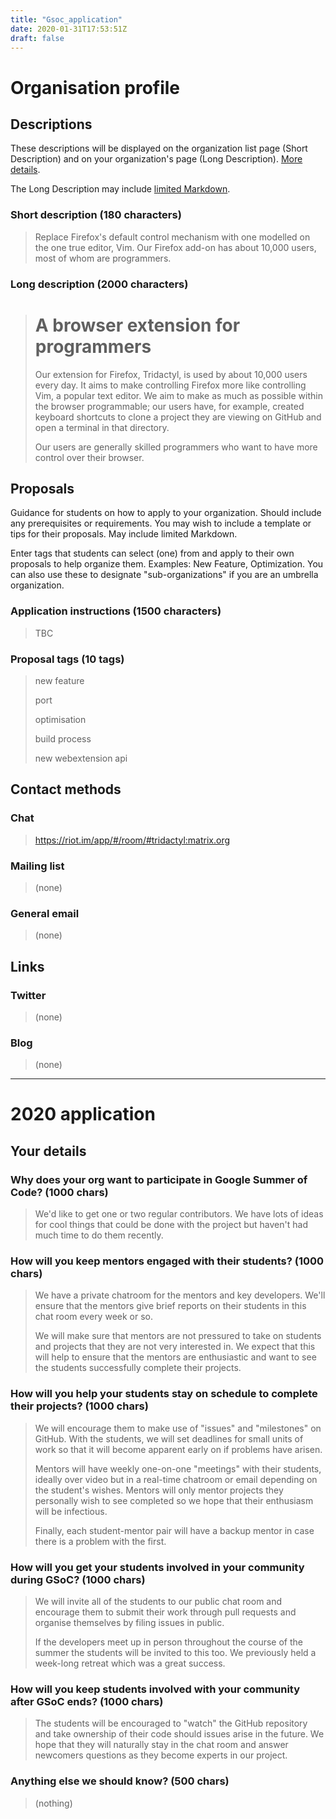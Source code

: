 ```yaml
---
title: "Gsoc_application"
date: 2020-01-31T17:53:51Z
draft: false
---
```


# Organisation profile

## Descriptions 

These descriptions will be displayed on the organization list page (Short Description) and on your organization's page (Long Description). [More details](https://developers.google.com/open-source/gsoc/help/org-profile#descriptions).

The Long Description may include [limited Markdown](https://developers.google.com/open-source/gsoc/help/markdown).

### Short description (180 characters)

> Replace Firefox's default control mechanism with one modelled on the one true editor, Vim. Our Firefox add-on has about 10,000 users, most of whom are programmers.

### Long description (2000 characters)

> # A browser extension for programmers
> 
> Our extension for Firefox, Tridactyl, is used by about 10,000 users every day. It aims to make controlling Firefox more like controlling Vim, a popular text editor. We aim to make as much as possible within the browser programmable; our users have, for example, created keyboard shortcuts to clone a project they are viewing on GitHub and open a terminal in that directory.
> 
> Our users are generally skilled programmers who want to have more control over their browser.

## Proposals

Guidance for students on how to apply to your organization. Should include any prerequisites or requirements. You may wish to include a template or tips for their proposals. May include limited Markdown.

Enter tags that students can select (one) from and apply to their own proposals to help organize them. Examples: New Feature, Optimization. You can also use these to designate "sub-organizations" if you are an umbrella organization. 

### Application instructions (1500 characters)

> TBC

### Proposal tags (10 tags)

> new feature
>
> port
>
> optimisation
>
> build process
>
> new webextension api

## Contact methods

### Chat

> https://riot.im/app/#/room/#tridactyl:matrix.org

### Mailing list

> (none)

### General email

> (none)

## Links

### Twitter

> (none)

### Blog

> (none)

---

# 2020 application

## Your details

### Why does your org want to participate in Google Summer of Code? (1000 chars)

> We'd like to get one or two regular contributors. We have lots of ideas for cool things that could be done with the project but haven't had much time to do them recently.

### How will you keep mentors engaged with their students? (1000 chars)

> We have a private chatroom for the mentors and key developers. We'll ensure that the mentors give brief reports on their students in this chat room every week or so.
> 
> We will make sure that mentors are not pressured to take on students and projects that they are not very interested in. We expect that this will help to ensure that the mentors are enthusiastic and want to see the students successfully complete their projects.

### How will you help your students stay on schedule to complete their projects? (1000 chars)

> We will encourage them to make use of "issues" and "milestones" on GitHub. With the students, we will set deadlines for small units of work so that it will become apparent early on if problems have arisen.
> 
> Mentors will have weekly one-on-one "meetings" with their students, ideally over video but in a real-time chatroom or email depending on the student's wishes. Mentors will only mentor projects they personally wish to see completed so we hope that their enthusiasm will be infectious.
> 
> Finally, each student-mentor pair will have a backup mentor in case there is a problem with the first.

### How will you get your students involved in your community during GSoC? (1000 chars)

> We will invite all of the students to our public chat room and encourage them to submit their work through pull requests and organise themselves by filing issues in public.
> 
> If the developers meet up in person throughout the course of the summer the students will be invited to this too. We previously held a week-long retreat which was a great success.

### How will you keep students involved with your community after GSoC ends? (1000 chars)

> The students will be encouraged to "watch" the GitHub repository and take ownership of their code should issues arise in the future. We hope that they will naturally stay in the chat room and answer newcomers questions as they become experts in our project.

### Anything else we should know? (500 chars)

> (nothing)
